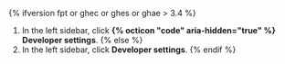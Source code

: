 {% ifversion fpt or ghec or ghes or ghae > 3.4 %}
1. In the left sidebar, click **{% octicon "code" aria-hidden="true" %} Developer settings**.
{% else %}
1. In the left sidebar, click **Developer settings**.
{% endif %}
